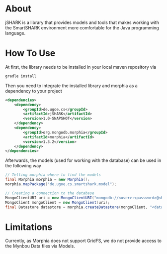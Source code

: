 About
=====
jSHARK is a library that provides models and tools that makes working with the SmartSHARK environment more comfortable
for the Java programming language.


How To Use
==========

At first, the library needs to be installed in your local maven repository via 

```bash
gradle install
```

Then you need to integrate the installed library and morphia as a dependency to your project
```xml
<dependencies>
    <dependency>
        <groupId>de.ugoe.cs</groupId>
        <artifactId>jSHARK</artifactId>
        <version>1.0-SNAPSHOT</version>
    </dependency>
    <dependency>
        <groupId>org.mongodb.morphia</groupId>
        <artifactId>morphia</artifactId>
        <version>1.3.2</version>
    </dependency>
</dependencies>
```

Afterwards, the models (used for working with the database) can be used in the following way

```java
// Telling morphia where to find the models
final Morphia morphia = new Morphia();
morphia.mapPackage("de.ugoe.cs.smartshark.model");

// Creating a connection to the database
MongoClientURI uri = new MongoClientURI("mongodb://<user>:<password>@<host>:<port>/?authSource=<authentication>");
MongoClient mongoClient = new MongoClient(uri);
final Datastore datastore = morphia.createDatastore(mongoClient, "<database_name>");
```


Limitations
===========
Currently, as Morphia does not support GridFS, we do not provide access to the Mynbou Data files via Models.